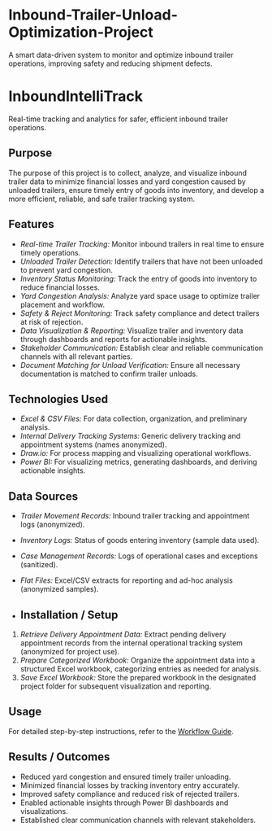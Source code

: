# Inbound-Trailer-Unload-Optimization-Project
A smart data-driven system to monitor and optimize inbound trailer operations, improving safety and reducing shipment defects.

# InboundIntelliTrack
Real-time tracking and analytics for safer, efficient inbound trailer operations.

## Purpose
The purpose of this project is to collect, analyze, and visualize inbound trailer data to minimize financial losses and yard congestion caused by unloaded trailers, ensure timely entry of goods into inventory, and develop a more efficient, reliable, and safe trailer tracking system.

## Features
- *Real-time Trailer Tracking:* Monitor inbound trailers in real time to ensure timely operations.
- *Unloaded Trailer Detection:* Identify trailers that have not been unloaded to prevent yard congestion.
- *Inventory Status Monitoring:* Track the entry of goods into inventory to reduce financial losses.
- *Yard Congestion Analysis:* Analyze yard space usage to optimize trailer placement and workflow.
- *Safety & Reject Monitoring:* Track safety compliance and detect trailers at risk of rejection.
- *Data Visualization & Reporting:* Visualize trailer and inventory data through dashboards and reports for actionable insights.
- *Stakeholder Communication:* Establish clear and reliable communication channels with all relevant parties.
- *Document Matching for Unload Verification:* Ensure all necessary documentation is matched to confirm trailer unloads.

## Technologies Used
- *Excel & CSV Files:* For data collection, organization, and preliminary analysis.
- *Internal Delivery Tracking Systems:* Generic delivery tracking and appointment systems (names anonymized).
- *Draw.io:* For process mapping and visualizing operational workflows.
- *Power BI:* For visualizing metrics, generating dashboards, and deriving actionable insights.

## Data Sources
- *Trailer Movement Records:* Inbound trailer tracking and appointment logs (anonymized).
- *Inventory Logs:* Status of goods entering inventory (sample data used).
- *Case Management Records:* Logs of operational cases and exceptions (sanitized).
- *Flat Files:* Excel/CSV extracts for reporting and ad-hoc analysis (anonymized samples).

- ## Installation / Setup
1. *Retrieve Delivery Appointment Data:* Extract pending delivery appointment records from the internal operational tracking system (anonymized for project use).  
2. *Prepare Categorized Workbook:* Organize the appointment data into a structured Excel workbook, categorizing entries as needed for analysis.  
3. *Save Excel Workbook:* Store the prepared workbook in the designated project folder for subsequent visualization and reporting.

## Usage
For detailed step-by-step instructions, refer to the [Workflow Guide](workflow/Workflow_Guide.md).

## Results / Outcomes
- Reduced yard congestion and ensured timely trailer unloading.
- Minimized financial losses by tracking inventory entry accurately.
- Improved safety compliance and reduced risk of rejected trailers.
- Enabled actionable insights through Power BI dashboards and visualizations.
- Established clear communication channels with relevant stakeholders.
